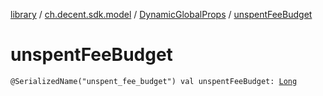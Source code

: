 [library](../../index.md) / [ch.decent.sdk.model](../index.md) / [DynamicGlobalProps](index.md) / [unspentFeeBudget](./unspent-fee-budget.md)

# unspentFeeBudget

`@SerializedName("unspent_fee_budget") val unspentFeeBudget: `[`Long`](https://kotlinlang.org/api/latest/jvm/stdlib/kotlin/-long/index.html)